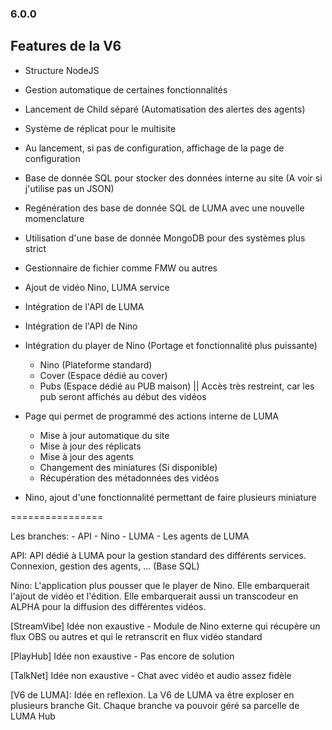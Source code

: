 ### 6.0.0






## Features de la V6

- Structure NodeJS
- Gestion automatique de certaines fonctionnalités
- Lancement de Child séparé (Automatisation des alertes des agents)
- Système de réplicat pour le multisite
- Au lancement, si pas de configuration, affichage de la page de configuration

- Base de donnée SQL pour stocker des données interne au site (A voir si j'utilise pas un JSON)
- Regénération des base de donnée SQL de LUMA avec une nouvelle momenclature
- Utilisation d'une base de donnée MongoDB pour des systèmes plus strict

- Gestionnaire de fichier comme FMW ou autres
- Ajout de vidéo Nino, LUMA service

- Intégration de l'API de LUMA
- Intégration de l'API de Nino
- Intégration du player de Nino (Portage et fonctionnalité plus puissante)
    - Nino (Plateforme standard)
    - Cover (Espace dédié au cover)
    - Pubs (Espace dédié au PUB maison) || Accès très restreint, car les pub seront affichés au début des vidéos

- Page qui permet de programmé des actions interne de LUMA
    - Mise à jour automatique du site
    - Mise à jour des réplicats
    - Mise à jour des agents
    - Changement des miniatures (Si disponible)
    - Récupération des métadonnées des vidéos

- Nino, ajout d'une fonctionnalité permettant de faire plusieurs miniature




================

Les branches:
    - API
    - Nino
    - LUMA
    - Les agents de LUMA


API: API dédié à LUMA pour la gestion standard des différents services. Connexion, gestion des agents, ... (Base SQL)

Nino: L'application plus pousser que le player de Nino. Elle embarquerait l'ajout de vidéo et l'édition. Elle embarquerait aussi un transcodeur en ALPHA pour la diffusion des différentes vidéos.

[StreamVibe] Idée non exaustive - Module de Nino externe qui récupère un flux OBS ou autres et qui le retranscrit en flux vidéo standard

[PlayHub] Idée non exaustive - Pas encore de solution

[TalkNet] Idée non exaustive - Chat avec vidéo et audio assez fidèle


[V6 de LUMA]: Idée en reflexion. La V6 de LUMA va être exploser en plusieurs branche Git. Chaque branche va pouvoir géré sa parcelle de LUMA Hub